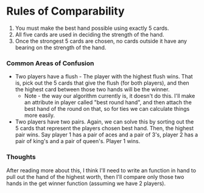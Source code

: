 # Rules of Comparability
1. You must make the best hand possible using exactly 5 cards.
2. All five cards are used in deciding the strength of the hand.
3. Once the strongest 5 cards are chosen, no cards outside it have any
   bearing on the strength of the hand.

### Common Areas of Confusion
- Two players have a flush - The player with the highest flush wins. That
is, pick out the 5 cards that give the flush (for both players), and
 then the highest card between those two hands will be the winner.
    - Note - the way our algorithm currently is, it doesn't do this. I'll
    make an attribute in player called "best round hand", and then attach
    the best hand of the round on that, so for ties we can calculate things
    more easily.
- Two players have two pairs. Again, we can solve this by sorting out the
5 cards that represent the players chosen best hand. Then, the highest pair
wins. Say player 1 has a pair of aces and a pair of 3's, player 2 has a 
pair of king's and a pair of queen's. Player 1 wins.



### Thoughts
After reading more about this, I think I'll need to write an function in
hand to pull out the hand of the highest worth, then I'll compare only
those two hands in the get winner function (assuming we have 2 players). 

